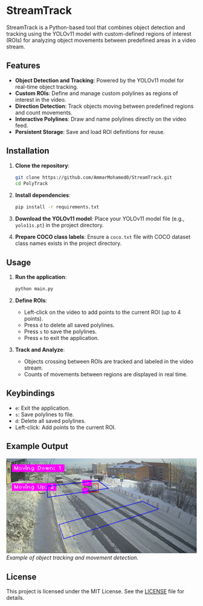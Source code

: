 # StreamTrack
StreamTrack is a Python-based tool that combines object detection and tracking using the YOLOv11 model with custom-defined regions of interest (ROIs) for analyzing object movements between predefined areas in a video stream.

## Features
- **Object Detection and Tracking**: Powered by the YOLOv11 model for real-time object tracking.
- **Custom ROIs**: Define and manage custom polylines as regions of interest in the video.
- **Direction Detection**: Track objects moving between predefined regions and count movements.
- **Interactive Polylines**: Draw and name polylines directly on the video feed.
- **Persistent Storage**: Save and load ROI definitions for reuse.

## Installation
1. **Clone the repository**:
    ```bash
    git clone https://github.com/AmmarMohamed0/StreamTrack.git
    cd PolyTrack
    ```

2. **Install dependencies**:
    ```bash
    pip install -r requirements.txt
    ```

3. **Download the YOLOv11 model**:
    Place your YOLOv11 model file (e.g., `yolo11s.pt`) in the project directory.

4. **Prepare COCO class labels**:
    Ensure a `coco.txt` file with COCO dataset class names exists in the project directory.

## Usage
1. **Run the application**:
    ```bash
    python main.py
    ```

2. **Define ROIs**:
   - Left-click on the video to add points to the current ROI (up to 4 points).
   - Press `d` to delete all saved polylines.
   - Press `s` to save the polylines.
   - Press `e` to exit the application.

3. **Track and Analyze**:
   - Objects crossing between ROIs are tracked and labeled in the video stream.
   - Counts of movements between regions are displayed in real time.

## Keybindings
- `e`: Exit the application.
- `s`: Save polylines to file.
- `d`: Delete all saved polylines.
- Left-click: Add points to the current ROI.

## Example Output
![Example Output](Screenshot.png)  
*Example of object tracking and movement detection.*

## License
This project is licensed under the MIT License. See the [LICENSE](LICENSE) file for details.
